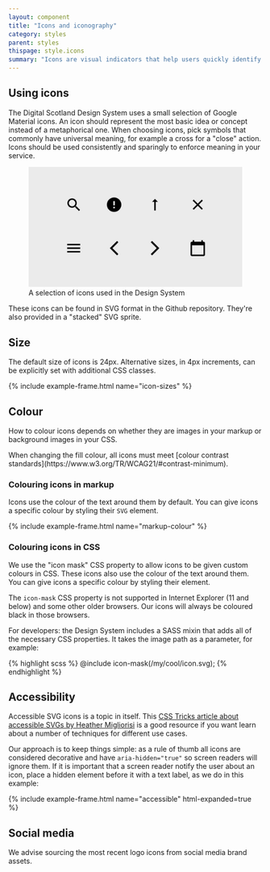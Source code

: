 ```yaml
---
layout: component
title: "Icons and iconography"
category: styles
parent: styles
thispage: style.icons
summary: "Icons are visual indicators that help users quickly identify important content and navigation actions."
---
```


## Using icons

The Digital Scotland Design System uses a small selection of Google Material icons. An icon should represent the most basic idea or concept instead of a metaphorical one. When choosing icons, pick symbols that commonly have universal meaning, for example a cross for a "close" action. Icons should be used consistently and sparingly to enforce meaning in your service.

<figure class="example__content">
    <img alt="Image showing a focussed link against a number of background colours" src="/assets/images/icons.png">
    <figcaption>A selection of icons used in the Design System</figcaption>
</figure>

These icons can be found in SVG format in the Github repository. They're also provided in a "stacked" SVG sprite.

## Size

The default size of icons is 24px. Alternative sizes, in 4px increments, can be explicitly set with additional CSS classes.

{% include example-frame.html name="icon-sizes" %}

## Colour

How to colour icons depends on whether they are images in your markup or background images in your CSS. 

<div class="ds_inset-text">
    <div class="ds_inset-text__text">
        When changing the fill colour, all icons must meet [colour contrast standards](https://www.w3.org/TR/WCAG21/#contrast-minimum).
    </div>
</div>

### Colouring icons in markup

Icons use the colour of the text around them by default. You can give icons a specific colour by styling their `SVG` element.

{% include example-frame.html name="markup-colour" %}

### Colouring icons in CSS

We use the "icon mask" CSS property to allow icons to be given custom colours in CSS. These icons also use the colour of the text around them. You can give icons a specific colour by styling their element.

<div class="ds_inset-text">
    <div class="ds_inset-text__text">
        The <code>icon-mask</code> CSS property is not supported in Internet Explorer (11 and below) and some other older browsers. Our icons will always be coloured black in those browsers.
    </div>
</div>

For developers: the Design System includes a SASS mixin that adds all of the necessary CSS properties. It takes the image path as a parameter, for example:

{% highlight scss %}
@include icon-mask(/my/cool/icon.svg);
{% endhighlight %}

## Accessibility

Accessible SVG icons is a topic in itself. This [CSS Tricks article about accessible SVGs by Heather Migliorisi](https://css-tricks.com/accessible-svgs/#icons) is a good resource if you want learn about a number of techniques for different use cases.

Our approach is to keep things simple: as a rule of thumb all icons are considered decorative and have `aria-hidden="true"` so screen readers will ignore them. If it is important that a screen reader notify the user about an icon, place a hidden element before it with a text label, as we do in this example:

{% include example-frame.html name="accessible" html-expanded=true %}

## Social media

We advise sourcing the most recent logo icons from social media brand assets.
